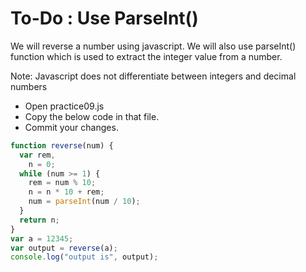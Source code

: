 # To-Do : Use ParseInt()


We will reverse a number using javascript. We will also use parseInt() function which is used to extract the integer value from a number. 

Note: Javascript does not differentiate between integers and decimal numbers

- Open practice09.js
- Copy the below code in that file.
- Commit your changes.

```js
function reverse(num) {
  var rem,
    n = 0;
  while (num >= 1) {
    rem = num % 10;
    n = n * 10 + rem;
    num = parseInt(num / 10);
  }
  return n;
}
var a = 12345;
var output = reverse(a);
console.log("output is", output);
```